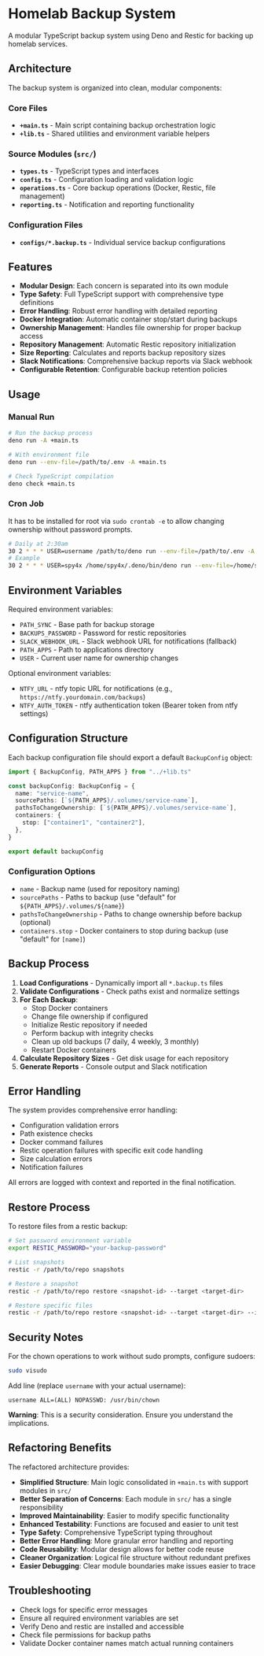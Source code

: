 # Homelab Backup System

A modular TypeScript backup system using Deno and Restic for backing up homelab services.

## Architecture

The backup system is organized into clean, modular components:

### Core Files

- **`+main.ts`** - Main script containing backup orchestration logic
- **`+lib.ts`** - Shared utilities and environment variable helpers

### Source Modules (`src/`)

- **`types.ts`** - TypeScript types and interfaces
- **`config.ts`** - Configuration loading and validation logic
- **`operations.ts`** - Core backup operations (Docker, Restic, file management)
- **`reporting.ts`** - Notification and reporting functionality

### Configuration Files

- **`configs/*.backup.ts`** - Individual service backup configurations

## Features

- **Modular Design**: Each concern is separated into its own module
- **Type Safety**: Full TypeScript support with comprehensive type definitions
- **Error Handling**: Robust error handling with detailed reporting
- **Docker Integration**: Automatic container stop/start during backups
- **Ownership Management**: Handles file ownership for proper backup access
- **Repository Management**: Automatic Restic repository initialization
- **Size Reporting**: Calculates and reports backup repository sizes
- **Slack Notifications**: Comprehensive backup reports via Slack webhook
- **Configurable Retention**: Configurable backup retention policies

## Usage

### Manual Run

```bash
# Run the backup process
deno run -A +main.ts

# With environment file
deno run --env-file=/path/to/.env -A +main.ts

# Check TypeScript compilation
deno check +main.ts
```

### Cron Job

It has to be installed for root via `sudo crontab -e` to allow changing ownership without password prompts.

```bash
# Daily at 2:30am
30 2 * * * USER=username /path/to/deno run --env-file=/path/to/.env -A /path/to/+main.ts >> /path/to/backup.log 2>&1
# Example
30 2 * * * USER=spy4x /home/spy4x/.deno/bin/deno run --env-file=/home/spy4x/ssd-2tb/apps/.env -A /home/spy4x/ssd-2tb/apps/scripts/backup/+main.ts >> /home/spy4x/backup.log 2>&1
```

## Environment Variables

Required environment variables:

- `PATH_SYNC` - Base path for backup storage
- `BACKUPS_PASSWORD` - Password for restic repositories
- `SLACK_WEBHOOK_URL` - Slack webhook URL for notifications (fallback)
- `PATH_APPS` - Path to applications directory
- `USER` - Current user name for ownership changes

Optional environment variables:

- `NTFY_URL` - ntfy topic URL for notifications (e.g., `https://ntfy.yourdomain.com/backups`)
- `NTFY_AUTH_TOKEN` - ntfy authentication token (Bearer token from ntfy settings)

## Configuration Structure

Each backup configuration file should export a default `BackupConfig` object:

```typescript
import { BackupConfig, PATH_APPS } from "../+lib.ts"

const backupConfig: BackupConfig = {
  name: "service-name",
  sourcePaths: [`${PATH_APPS}/.volumes/service-name`],
  pathsToChangeOwnership: [`${PATH_APPS}/.volumes/service-name`],
  containers: {
    stop: ["container1", "container2"],
  },
}

export default backupConfig
```

### Configuration Options

- `name` - Backup name (used for repository naming)
- `sourcePaths` - Paths to backup (use "default" for `${PATH_APPS}/.volumes/${name}`)
- `pathsToChangeOwnership` - Paths to change ownership before backup (optional)
- `containers.stop` - Docker containers to stop during backup (use "default" for `[name]`)

## Backup Process

1. **Load Configurations** - Dynamically import all `*.backup.ts` files
2. **Validate Configurations** - Check paths exist and normalize settings
3. **For Each Backup**:
   - Stop Docker containers
   - Change file ownership if configured
   - Initialize Restic repository if needed
   - Perform backup with integrity checks
   - Clean up old backups (7 daily, 4 weekly, 3 monthly)
   - Restart Docker containers
4. **Calculate Repository Sizes** - Get disk usage for each repository
5. **Generate Reports** - Console output and Slack notification

## Error Handling

The system provides comprehensive error handling:

- Configuration validation errors
- Path existence checks
- Docker command failures
- Restic operation failures with specific exit code handling
- Size calculation errors
- Notification failures

All errors are logged with context and reported in the final notification.

## Restore Process

To restore files from a restic backup:

```bash
# Set password environment variable
export RESTIC_PASSWORD="your-backup-password"

# List snapshots
restic -r /path/to/repo snapshots

# Restore a snapshot
restic -r /path/to/repo restore <snapshot-id> --target <target-dir>

# Restore specific files
restic -r /path/to/repo restore <snapshot-id> --target <target-dir> --include "path/to/specific/file"
```

## Security Notes

For the chown operations to work without sudo prompts, configure sudoers:

```bash
sudo visudo
```

Add line (replace `username` with your actual username):

```
username ALL=(ALL) NOPASSWD: /usr/bin/chown
```

**Warning**: This is a security consideration. Ensure you understand the implications.

## Refactoring Benefits

The refactored architecture provides:

- **Simplified Structure**: Main logic consolidated in `+main.ts` with support modules in `src/`
- **Better Separation of Concerns**: Each module in `src/` has a single responsibility
- **Improved Maintainability**: Easier to modify specific functionality
- **Enhanced Testability**: Functions are focused and easier to unit test
- **Type Safety**: Comprehensive TypeScript typing throughout
- **Better Error Handling**: More granular error handling and reporting
- **Code Reusability**: Modular design allows for better code reuse
- **Cleaner Organization**: Logical file structure without redundant prefixes
- **Easier Debugging**: Clear module boundaries make issues easier to trace

## Troubleshooting

- Check logs for specific error messages
- Ensure all required environment variables are set
- Verify Deno and restic are installed and accessible
- Check file permissions for backup paths
- Validate Docker container names match actual running containers
